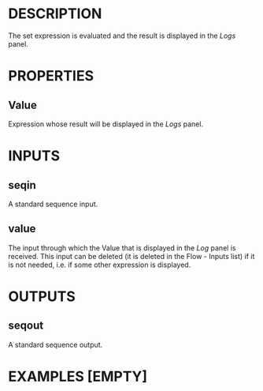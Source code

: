 # DESCRIPTION

The set expression is evaluated and the result is displayed in the _Logs_ panel.

# PROPERTIES

## Value

Expression whose result will be displayed in the _Logs_ panel.

# INPUTS

## seqin

A standard sequence input.

## value

The input through which the Value that is displayed in the _Log_ panel is received. This input can be deleted (it is deleted in the Flow - Inputs list) if it is not needed, i.e. if some other expression is displayed.

# OUTPUTS

## seqout

A standard sequence output.

# EXAMPLES [EMPTY]
